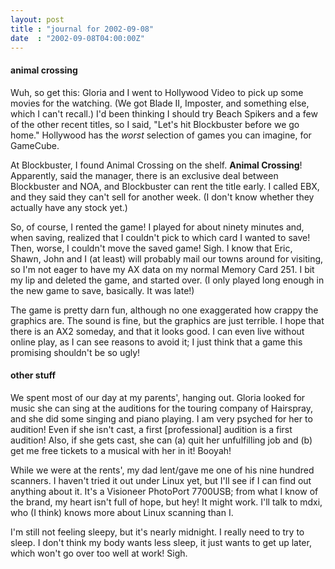 ```yaml
---
layout: post
title : "journal for 2002-09-08"
date  : "2002-09-08T04:00:00Z"
---
```

<h4>animal crossing</h4>Wuh, so get this:  Gloria and I went to Hollywood Video to pick up some movies for the watching.  (We got Blade II, Imposter, and something else, which I can't recall.)  I'd been thinking I should try Beach Spikers and a few of the other recent titles, so I said, "Let's hit Blockbuster before we go home." Hollywood has the <em>worst</em> selection of games you can imagine, for GameCube.

At Blockbuster, I found Animal Crossing on the shelf.  <strong>Animal Crossing</strong>!  Apparently, said the manager, there is an exclusive deal between Blockbuster and NOA, and Blockbuster can rent the title early.  I called EBX, and they said they can't sell for another week.  (I don't know whether they actually have any stock yet.)

So, of course, I rented the game!  I played for about ninety minutes and, when saving, realized that I couldn't pick to which card I wanted to save!  Then, worse, I couldn't move the saved game!  Sigh.  I know that Eric, Shawn, John and I (at least) will probably mail our towns around for visiting, so I'm not eager to have my AX data on my normal Memory Card 251.  I bit my lip and deleted the game, and started over.  (I only played long enough in the new game to save, basically.  It was late!)

The game is pretty darn fun, although no one exaggerated how crappy the graphics are.  The sound is fine, but the graphics are just terrible.  I hope that there is an AX2 someday, and that it looks good.  I can even live without online play, as I can see reasons to avoid it;  I just think that a game this promising shouldn't be so ugly!<h4>other stuff</h4>We spent most of our day at my parents', hanging out.  Gloria looked for music she can sing at the auditions for the touring company of Hairspray, and she did some singing and piano playing.  I am very psyched for her to audition!  Even if she isn't cast, a first [professional] audition is a first audition!  Also, if she gets cast, she can (a) quit her unfulfilling job and (b) get me free tickets to a musical with her in it!  Booyah!

While we were at the rents', my dad lent/gave me one of his nine hundred scanners.  I haven't tried it out under Linux yet, but I'll see if I can find out anything about it.  It's a Visioneer PhotoPort 7700USB; from what I know of the brand, my heart isn't full of hope, but hey!  It might work.  I'll talk to mdxi, who (I think) knows more about Linux scanning than I.

I'm still not feeling sleepy, but it's nearly midnight.  I really need to try to sleep.  I don't think my body wants less sleep, it just wants to get up later, which won't go over too well at work!  Sigh.  

